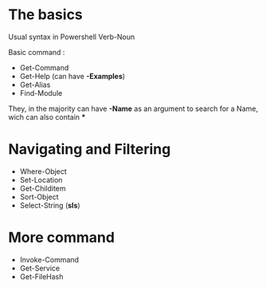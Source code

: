 # The basics

Usual syntax in Powershell
Verb-Noun

Basic command : 
- Get-Command
- Get-Help (can have **-Examples**)
- Get-Alias 
- Find-Module

They, in the majority can have **-Name** as an argument to search for a Name, wich can also contain **\*** 

# Navigating and Filtering
- Where-Object
- Set-Location
- Get-Childitem
- Sort-Object
- Select-String (**sls**)

# More command

- Invoke-Command
- Get-Service
- Get-FileHash